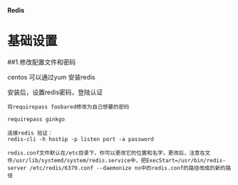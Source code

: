 **Redis**

# 基础设置

##1.修改配置文件和密码

centos 可以通过yum 安装redis

安装后，设置redis密码，登陆认证

```
将requirepass foobared修改为自己想要的密码

requirepass ginkgo

连接redis 验证：
redis-cli -h hostip -p listen port -a password
```

```
redis.conf文件默认在/etc目录下，你可以更改它的位置和名字，更改后，注意在文件/usr/lib/systemd/system/redis.service中，把ExecStart=/usr/bin/redis-server /etc/redis/6379.conf --daemonize no中的redis.conf的路径改成的新的路径
```

